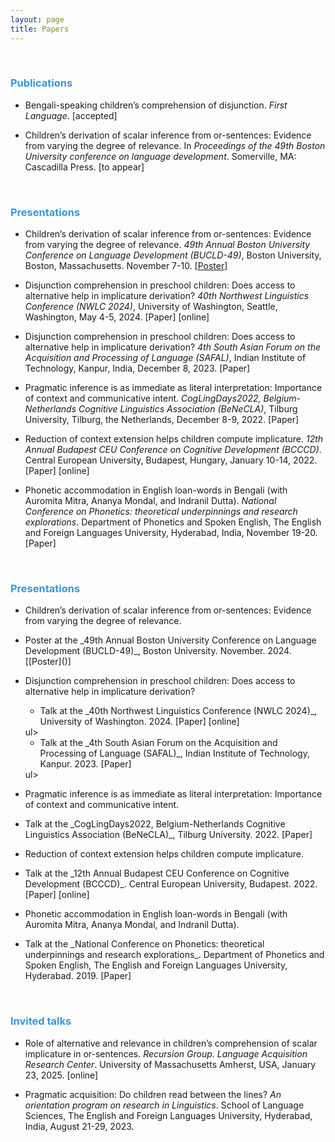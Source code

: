```yaml
---
layout: page
title: Papers
---
```


 &nbsp;  
 
<h3> <span style="color: #3498DB ;">Publications </span> </h3> 

- Bengali-speaking children’s comprehension of disjunction. _First Language_.  [accepted]
  
- Children’s derivation of scalar inference from or-sentences: Evidence from varying the degree of relevance. In _Proceedings of the 49th Boston University conference on language development_. Somerville, MA: Cascadilla Press. [to appear] 

 &nbsp;  
 
<h3> <span style="color: #3498DB ;">Presentations </span> </h3> 

- Children’s derivation of scalar inference from or-sentences: Evidence from varying the degree of relevance. _49th Annual Boston University Conference on Language Development (BUCLD-49)_, Boston University, Boston, Massachusetts. November 7-10. [[Poster]()] 

- Disjunction comprehension in preschool children: Does access to alternative help in implicature derivation? _40th Northwest Linguistics Conference (NWLC 2024)_, University of Washington, Seattle, Washington, May 4-5, 2024.   [Paper] [online]

- Disjunction comprehension in preschool children: Does access to alternative help in implicature derivation? _4th South Asian Forum on the Acquisition and Processing of Language (SAFAL)_, Indian Institute of Technology, Kanpur, India, December 8, 2023.   [Paper]

- Pragmatic inference is as immediate as literal interpretation: Importance of context and communicative intent. _CogLingDays2022, Belgium-Netherlands Cognitive Linguistics Association (BeNeCLA)_, Tilburg University, Tilburg, the Netherlands, December 8-9, 2022.   [Paper]

- Reduction of context extension helps children compute implicature. _12th Annual Budapest CEU Conference on Cognitive Development (BCCCD)_. Central European University, Budapest, Hungary, January 10-14, 2022.   [Paper] [online]

- Phonetic accommodation in English loan-words in Bengali (with Auromita Mitra, Ananya Mondal, and Indranil Dutta). _National Conference on Phonetics: theoretical underpinnings and research explorations_. Department of Phonetics and Spoken English, The English and Foreign Languages University, Hyderabad, India, November 19-20.  [Paper] 

 &nbsp;    

<h3> <span style="color: #3498DB ;">Presentations </span> </h3> 

- Children’s derivation of scalar inference from or-sentences: Evidence from varying the degree of relevance.
   <li> Poster at the _49th Annual Boston University Conference on Language Development (BUCLD-49)_, Boston University. November. 2024. [[Poster]()] </li> 

- Disjunction comprehension in preschool children: Does access to alternative help in implicature derivation?
   <ul> <li> Talk at the _40th Northwest Linguistics Conference (NWLC 2024)_, University of Washington. 2024.   [Paper] [online] </li></ul>ul>
   <ul> <li> Talk at the _4th South Asian Forum on the Acquisition and Processing of Language (SAFAL)_, Indian Institute of Technology, Kanpur. 2023.   [Paper]  </li></ul>ul>

- Pragmatic inference is as immediate as literal interpretation: Importance of context and communicative intent.
   <li> Talk at the _CogLingDays2022, Belgium-Netherlands Cognitive Linguistics Association (BeNeCLA)_, Tilburg University. 2022.   [Paper] </li>

- Reduction of context extension helps children compute implicature.
   <li> Talk at the _12th Annual Budapest CEU Conference on Cognitive Development (BCCCD)_. Central European University, Budapest. 2022.   [Paper] [online] </li>

- Phonetic accommodation in English loan-words in Bengali (with Auromita Mitra, Ananya Mondal, and Indranil Dutta).
   <li> Talk at the _National Conference on Phonetics: theoretical underpinnings and research explorations_. Department of Phonetics and Spoken English, The English and Foreign Languages University, Hyderabad. 2019.  [Paper] </li>

 &nbsp;    
 
<h3> <span style="color: #3498DB ;">Invited talks </span> </h3> 

- Role of alternative and relevance in children’s comprehension of scalar implicature in or-sentences. _Recursion Group. Language Acquisition Research Center_. University of Massachusetts Amherst, USA, January 23, 2025. [online] 

- Pragmatic acquisition: Do children read between the lines? _An orientation program on research in Linguistics_. School of Language Sciences, The English and Foreign Languages University, Hyderabad, India, August 21-29, 2023. 



 &nbsp;    
